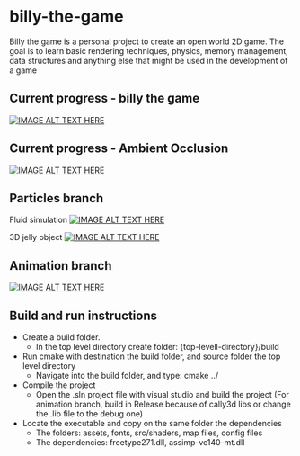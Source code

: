 # billy-the-game
Billy the game is a personal project to create an open world 2D game. 
The goal is to learn basic rendering techniques, physics, memory 
management, data structures and anything else that might be used 
in the development of a game

## Current progress - billy the game
[![IMAGE ALT TEXT HERE](https://img.youtube.com/vi/RobalKH8GVY/0.jpg)](https://www.youtube.com/watch?v=RobalKH8GVY&list=PLocuszpm1snUGVn5kgk-LlLE86c4E2u7H&index=9)

## Current progress - Ambient Occlusion
[![IMAGE ALT TEXT HERE](https://img.youtube.com/vi/jtVoM0I_rxw/0.jpg)](https://www.youtube.com/watch?v=jtVoM0I_rxw&list=PLocuszpm1snUGVn5kgk-LlLE86c4E2u7H&index=10)

## Particles branch
Fluid simulation
[![IMAGE ALT TEXT HERE](https://img.youtube.com/vi/GZs0-xvkecA/0.jpg)](https://www.youtube.com/watch?v=GZs0-xvkecA)

3D jelly object
[![IMAGE ALT TEXT HERE](https://img.youtube.com/vi/LectfDOBszc/0.jpg)](https://www.youtube.com/watch?v=LectfDOBszc)

## Animation branch
[![IMAGE ALT TEXT HERE](https://img.youtube.com/vi/_7ZKdgwjL7s/0.jpg)](https://www.youtube.com/watch?v=_7ZKdgwjL7s)

## Build and run instructions
- Create a build folder.  
  - In the top level directory create folder:  {top-levell-directory}/build  
- Run cmake with destination the build folder, and source folder the top level directory  
  - Navigate into the build folder, and type: cmake ../  
- Compile the project  
  - Open the .sln project file with visual studio and build the project (For animation branch, build in Release because of cally3d libs or change the .lib file to the debug one)
- Locate the executable and copy on the same folder the dependencies  
  - The folders: assets, fonts, src/shaders, map files, config files
  - The dependencies: freetype271.dll, assimp-vc140-mt.dll
